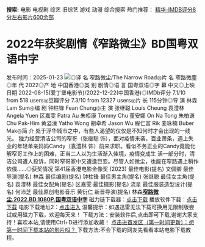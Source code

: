 **搜索:** 电影 电视剧 综艺 旧综艺 游戏 动漫 综合搜索 热门推荐： [精华-IMDB评分8分左右影片600余部](https://www.dytt8.com/html/gndy/jddy/20160320/50510.html)
# 2022年获奖剧情《窄路微尘》BD国粤双语中字
发布时间：2025-01-23 
![](https://img9.doubanio.com/view/photo/l_ratio_poster/public/p2884285127.jpg)◎译 名 窄路微尘/The Narrow Road◎片 名 窄路微塵◎年 代 2022◎产 地 中国香港◎类 别 剧情◎语 言 国粤双语◎字 幕 中文◎上映日期 2022-08-15(爱丁堡电影节)/2022-12-22(中国香港)◎IMDb评分 7.1/10 from 518 users◎豆瓣评分 7.3/10 from 12327 users◎片 长 115分钟◎导 演 林森 Lam Sum◎编 剧 钟柱锋 Fean Chung◎主 演 张继聪 Louis Cheung 袁澧林 Angela Yuen 区嘉雯 Patra Au 朱栢康 Tommy Chu 董安娜 On Na Tong 朱柏谦 Chu Pak-Him 黄溢濠 Yatho Wong 胡卓希 Jason Wu 程仁富 Rik 麦咏楠 Buber Mak◎简 介 处于浮华城市之中，有些人渴望的仅仅是不知何时才会出现的一线光。 独力经营清洁公司的窄哥（张继聪 饰），面对疫情来袭，百业萧条，遇上失业的年轻单亲妈妈Candy（袁澧林 饰）前来求职。看似不务正业的Candy竟能化解窄哥工作上的困难，正当二人以为生活渐入佳境，疫情变成生 活一部分时，清洁公司遭人投诉，同时窄哥家中又遭逢巨变。尽管人如微尘，也能在窄路遇上稍作依偎……◎获奖情况 第41届香港电影金像奖 (2023) 最佳电影(提名) 文佩卿 最佳导演(提名) 林森 最佳编剧(提名) 钟柱锋 最佳男主角(提名) 张继聪 最佳女主角(提名) 袁澧林 最佳女配角(提名) 区嘉雯 最佳摄影(提名) 流星 最佳服装造型设计(提名) 何沛芝 最佳原创电影音乐 黄衍仁 新晋导演(提名) 林森[**窄路微尘.2022.BD.1080P.国粤双语中字**](magnet:?xt=urn:btih:c135b83004e6f1756ac741ce944ebb7cb19df221&dn=%e9%98%b3%e5%85%89%e7%94%b5%e5%bd%b1dygod.org.%e7%aa%84%e8%b7%af%e5%be%ae%e5%b0%98.2022.BD.1080P.%e5%9b%bd%e7%b2%a4%e5%8f%8c%e8%af%ad%e4%b8%ad%e5%ad%97.mkv&tr=udp%3a%2f%2ftracker.opentrackr.org%3a1337%2fannounce&tr=udp%3a%2f%2fexodus.desync.com%3a6969%2fannounce) 磁力链下载器：[点击下载](https://dygod.org/js/bt.htm "qBittorrent") 播放软件下载：[点击下载](https://dygod.org/js/player.htm "PotPlayer") 电影下载地址2：[点击进入](https://dygod.org/ "阳光电影") 温馨提示：如遇迅雷无法下载可换用无限制版尝试或用磁力下载，欢迎每天来！  下载方法：安装软件后,点击即可下载,谢谢大家支持！喜欢本站,请使用Ctrl+D进行添加收藏！ [点击进首发区（第一时间更新）：想第一时间下载本站的影片吗？ ](https://www.ygdy8.net/)下载方法:不会下载的网友先看看本站电影下载教程。